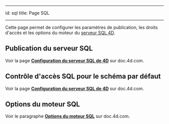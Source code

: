 - - -
id: sql title: Page SQL
- - -

Cette page permet de configurer les paramètres de publication, les droits d'accès et les options du moteur du [serveur SQL 4D](https://doc.4d.com/4Dv19R4/4D/19-R4/4D-Reference-SQL.100-5795789.fe.html).


## Publication du serveur SQL

Voir la page [**Configuration du serveur SQL de 4D**](https://doc.4d.com/4Dv19R4/4D/19-R4/Configuration-du-serveur-SQL-de-4D.300-5795801.fe.html) sur doc.4d.com.

## Contrôle d'accès SQL pour le schéma par défaut

Voir la page [**Configuration du serveur SQL de 4D**](https://doc.4d.com/4Dv19R4/4D/19-R4/Configuration-du-serveur-SQL-de-4D.300-5795801.fe.html) sur doc.4d.com.


## Options du moteur SQL

Voir le paragraphe [**Options du moteur SQL**](https://doc.4d.com/4Dv19R4/4D/19-R4/Implementations-du-moteur-SQL-de-4D.300-5795797.fe.html) sur doc.4d.com. 